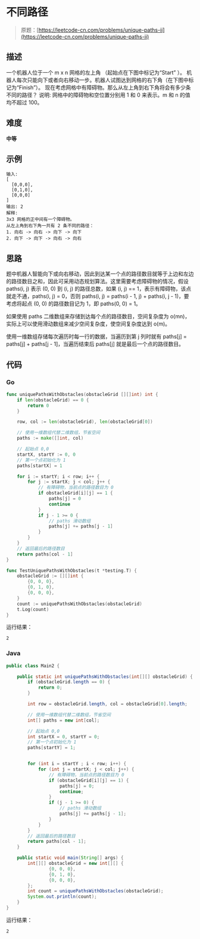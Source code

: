 # 不同路径

> 原题：[https://leetcode-cn.com/problems/unique-paths-ii](https://leetcode-cn.com/problems/unique-paths-ii)

## 描述

一个机器人位于一个 m x n 网格的左上角 （起始点在下图中标记为“Start” ）。
机器人每次只能向下或者向右移动一步。机器人试图达到网格的右下角（在下图中标记为“Finish”）。
现在考虑网格中有障碍物。那么从左上角到右下角将会有多少条不同的路径？
说明: 网格中的障碍物和空位置分别用 1 和 0 来表示。m 和 n 的值均不超过 100。

## 难度

**中等**

## 示例

```
输入:
[
  [0,0,0],
  [0,1,0],
  [0,0,0]
]
输出: 2
解释:
3x3 网格的正中间有一个障碍物。
从左上角到右下角一共有 2 条不同的路径：
1. 向右 -> 向右 -> 向下 -> 向下
2. 向下 -> 向下 -> 向右 -> 向右
```

## 思路

题中机器人智能向下或向右移动，因此到达某一个点的路径数目就等于上边和左边的路径数目之和，因此可采用动态规划算法。这里需要考虑障碍物的情况，假设 paths(i, j) 表示 (0, 0) 到 (i, j) 的路径总数，如果 (i, j) == 1，表示有障碍物，该点就走不通，paths(i, j) = 0，否则 paths(i, j) = paths(i - 1, j) + paths(i, j - 1)，要考虑将起点 (0, 0) 的路径数目记为 1，即 paths(0, 0) = 1。

如果使用 paths 二维数组来存储到达每个点的路径数目，空间复杂度为 o(mn)，实际上可以使用滑动数组来减少空间复杂度，使空间复杂度达到 o(m)。

使用一维数组存储每次遍历时每一行的数据，当遍历到第 j 列时就有 paths[j] = paths[j] + paths[j - 1]，当遍历结束后 paths[j] 就是最后一个点的路径数目。

## 代码

### Go

```go
func uniquePathsWithObstacles(obstacleGrid [][]int) int {
    if len(obstacleGrid) == 0 {
        return 0
    }

    row, col := len(obstacleGrid), len(obstacleGrid[0])

    // 使用一维数组代替二维数组，节省空间
    paths := make([]int, col)

    // 起始点 0,0
    startX, startY := 0, 0
    // 第一个点初始化为 1
    paths[startX] = 1

    for i := startY; i < row; i++ {
        for j := startX; j < col; j++ {
            // 有障碍物，当前点的路径数目为 0
            if obstacleGrid[i][j] == 1 {
                paths[j] = 0
                continue
            }
            if j - 1 >= 0 {
                // paths 滑动数组
                paths[j] += paths[j - 1]
            }
        }
    }
    // 返回最后的路径数目
    return paths[col - 1]
}
```

```go
func TestUniquePathsWithObstacles(t *testing.T) {
    obstacleGrid := [][]int {
        {0, 0, 0},
        {0, 1, 0},
        {0, 0, 0},
    }
    count := uniquePathsWithObstacles(obstacleGrid)
    t.Log(count)
}
```

运行结果：

```
2
```

### Java

```java
public class Main2 {

    public static int uniquePathsWithObstacles(int[][] obstacleGrid) {
        if (obstacleGrid.length == 0) {
            return 0;
        }

        int row = obstacleGrid.length, col = obstacleGrid[0].length;

        // 使用一维数组代替二维数组，节省空间
        int[] paths = new int[col];

        // 起始点 0,0
        int startX = 0, startY = 0;
        // 第一个点初始化为 1
        paths[startY] = 1;


        for (int i = startY ; i < row; i++) {
            for (int j = startX; j < col; j++) {
                // 有障碍物，当前点的路径数目为 0
                if (obstacleGrid[i][j] == 1) {
                    paths[j] = 0;
                    continue;
                }
                if (j - 1 >= 0) {
                    // paths 滑动数组
                    paths[j] += paths[j - 1];
                }
            }
        }
        // 返回最后的路径数目
        return paths[col - 1];
    }

    public static void main(String[] args) {
        int[][] obstacleGrid = new int[][] {
                {0, 0, 0},
                {0, 1, 0},
                {0, 0, 0},
        };
        int count = uniquePathsWithObstacles(obstacleGrid);
        System.out.println(count);
    }
}
```

运行结果：

```
2
```

